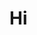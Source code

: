 <h1> Hi</h1>

<!---
LlokieHere/LlokieHere is a ✨ special ✨ repository because its `README.md` (this file) appears on your GitHub profile.
You can click the Preview link to take a look at your changes.
--->
